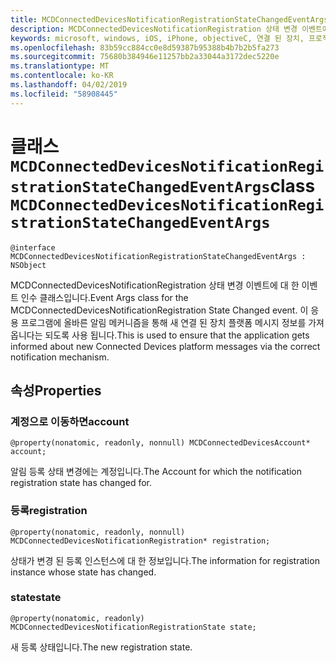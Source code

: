 ```yaml
---
title: MCDConnectedDevicesNotificationRegistrationStateChangedEventArgs
description: MCDConnectedDevicesNotificationRegistration 상태 변경 이벤트에 대 한 이벤트 인수 클래스입니다.
keywords: microsoft, windows, iOS, iPhone, objectiveC, 연결 된 장치, 프로젝트 로마
ms.openlocfilehash: 83b59cc884cc0e8d59387b95388b4b7b2b5fa273
ms.sourcegitcommit: 75680b384946e11257bb2a33044a3172dec5220e
ms.translationtype: MT
ms.contentlocale: ko-KR
ms.lasthandoff: 04/02/2019
ms.locfileid: "58908445"
---
```

# <a name="class-mcdconnecteddevicesnotificationregistrationstatechangedeventargs"></a><span data-ttu-id="6f353-104">클래스 `MCDConnectedDevicesNotificationRegistrationStateChangedEventArgs`</span><span class="sxs-lookup"><span data-stu-id="6f353-104">class `MCDConnectedDevicesNotificationRegistrationStateChangedEventArgs`</span></span> 

```
@interface MCDConnectedDevicesNotificationRegistrationStateChangedEventArgs : NSObject
```  
<span data-ttu-id="6f353-105">MCDConnectedDevicesNotificationRegistration 상태 변경 이벤트에 대 한 이벤트 인수 클래스입니다.</span><span class="sxs-lookup"><span data-stu-id="6f353-105">Event Args class for the MCDConnectedDevicesNotificationRegistration State Changed event.</span></span> <span data-ttu-id="6f353-106">이 응용 프로그램에 올바른 알림 메커니즘을 통해 새 연결 된 장치 플랫폼 메시지 정보를 가져옵니다는 되도록 사용 됩니다.</span><span class="sxs-lookup"><span data-stu-id="6f353-106">This is used to ensure that the application gets informed about new Connected Devices platform messages via the correct notification mechanism.</span></span>

## <a name="properties"></a><span data-ttu-id="6f353-107">속성</span><span class="sxs-lookup"><span data-stu-id="6f353-107">Properties</span></span>

### <a name="account"></a><span data-ttu-id="6f353-108">계정으로 이동하면</span><span class="sxs-lookup"><span data-stu-id="6f353-108">account</span></span>
`@property(nonatomic, readonly, nonnull) MCDConnectedDevicesAccount* account;`

<span data-ttu-id="6f353-109">알림 등록 상태 변경에는 계정입니다.</span><span class="sxs-lookup"><span data-stu-id="6f353-109">The Account for which the notification registration state has changed for.</span></span>

### <a name="registration"></a><span data-ttu-id="6f353-110">등록</span><span class="sxs-lookup"><span data-stu-id="6f353-110">registration</span></span>
`@property(nonatomic, readonly, nonnull) MCDConnectedDevicesNotificationRegistration* registration;`

<span data-ttu-id="6f353-111">상태가 변경 된 등록 인스턴스에 대 한 정보입니다.</span><span class="sxs-lookup"><span data-stu-id="6f353-111">The information for registration instance whose state has changed.</span></span>

### <a name="state"></a><span data-ttu-id="6f353-112">state</span><span class="sxs-lookup"><span data-stu-id="6f353-112">state</span></span>
`@property(nonatomic, readonly) MCDConnectedDevicesNotificationRegistrationState state;`

<span data-ttu-id="6f353-113">새 등록 상태입니다.</span><span class="sxs-lookup"><span data-stu-id="6f353-113">The new registration state.</span></span>